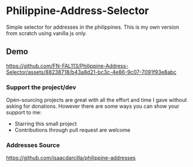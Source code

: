 # Philippine-Address-Selector
Simple selector for addresses in the philippines. This is my own version from scratch using vanilla js only.

## Demo
https://github.com/FN-FAL113/Philippine-Address-Selector/assets/88238718/b43a8d21-bc3c-4e86-9c07-7091f93e8abc

### Support the project/dev
Open-sourcing projects are great with all the effort and time I gave without asking for donations. However there are some ways you can show your support to me:
- Starring this small project
- Contributions through pull request are welcome

### Addresses Source
https://github.com/isaacdarcilla/philippine-addresses
